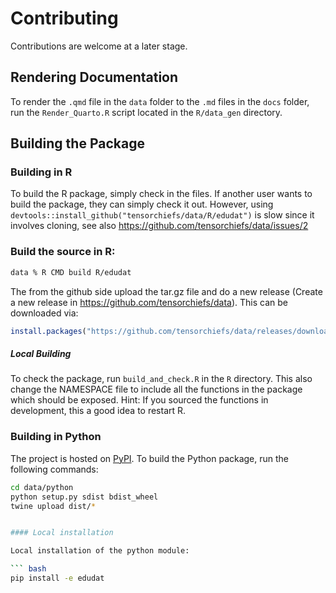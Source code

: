 # Contributing

Contributions are welcome at a later stage.

## Rendering Documentation

To render the `.qmd` file in the `data` folder to the `.md` files in the `docs` folder, run the `Render_Quarto.R` script located in the `R/data_gen` directory.

## Building the Package

### Building in R

To build the R package, simply check in the files. If another user wants to build the package, they can simply check it out. However, using  `devtools::install_github("tensorchiefs/data/R/edudat")` is slow since it involves cloning, see also https://github.com/tensorchiefs/data/issues/2

### Build the source in R:
```bash
data % R CMD build R/edudat
```

The from the github side upload the tar.gz file and do a new release (Create a new release in https://github.com/tensorchiefs/data). This can be downloaded via:

```R
install.packages("https://github.com/tensorchiefs/data/releases/download/testrelease/edudat_0.1.tar.gz", repos = NULL, type = "source")
```

##### Local Building
To check the package, run `build_and_check.R` in the `R` directory. This also change the NAMESPACE file to include all the functions in the package which should be exposed. Hint: If you sourced the functions in development, this a good idea to restart R.


### Building in Python

The project is hosted on [PyPI](https://pypi.org/project/edudat/). To build the Python package, run the following commands:

```bash
cd data/python
python setup.py sdist bdist_wheel
twine upload dist/*


#### Local installation

Local installation of the python module:

``` bash
pip install -e edudat 
```
